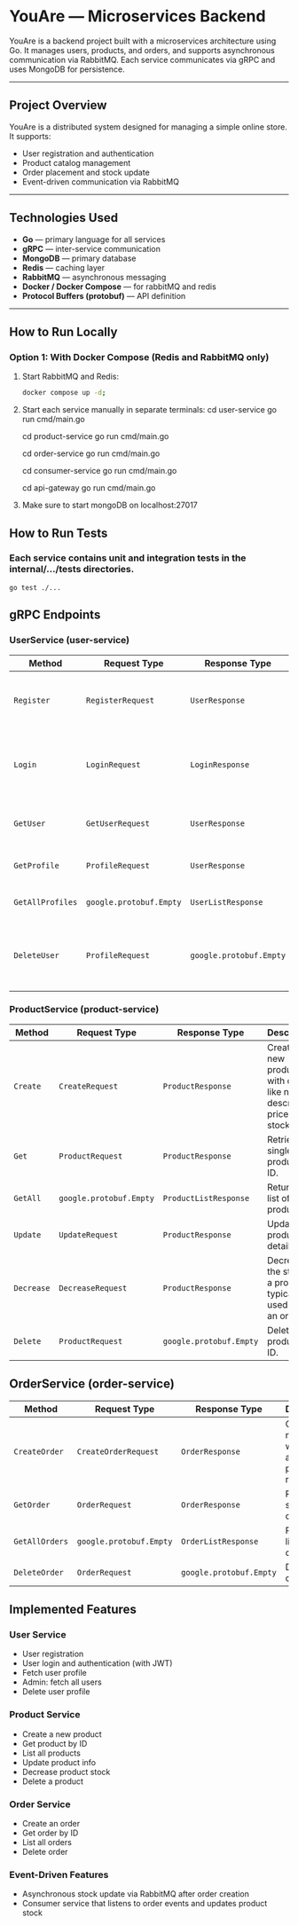 # YouAre — Microservices Backend

YouAre is a backend project built with a microservices architecture using Go. It manages users, products, and orders, and supports asynchronous communication via RabbitMQ. Each service communicates via gRPC and uses MongoDB for persistence.

---

## Project Overview

YouAre is a distributed system designed for managing a simple online store. It supports:

- User registration and authentication
- Product catalog management
- Order placement and stock update
- Event-driven communication via RabbitMQ

---

## Technologies Used

- **Go** — primary language for all services
- **gRPC** — inter-service communication
- **MongoDB** — primary database
- **Redis** — caching layer
- **RabbitMQ** — asynchronous messaging
- **Docker / Docker Compose** — for rabbitMQ and redis
- **Protocol Buffers (protobuf)** — API definition

---

## How to Run Locally

### Option 1: With Docker Compose (Redis and RabbitMQ only)

1. Start RabbitMQ and Redis:
   ```bash
   docker compose up -d;
2. Start each service manually in separate terminals:
    cd user-service
    go run cmd/main.go

    cd product-service
    go run cmd/main.go

    cd order-service
    go run cmd/main.go

    cd consumer-service
    go run cmd/main.go

    cd api-gateway
    go run cmd/main.go
3. Make sure to start mongoDB on localhost:27017


## How to Run Tests

### Each service contains unit and integration tests in the internal/.../tests directories.
    
    go test ./...

## gRPC Endpoints

### UserService (user-service)

| Method           | Request Type            | Response Type           | Description                                                         |
| ---------------- | ----------------------- | ----------------------- | ------------------------------------------------------------------- |
| `Register`       | `RegisterRequest`       | `UserResponse`          | Registers a new user with the provided credentials.                 |
| `Login`          | `LoginRequest`          | `LoginResponse`         | Authenticates a user and returns a JWT token or similar login data. |
| `GetUser`        | `GetUserRequest`        | `UserResponse`          | Retrieves user details by ID or email.                              |
| `GetProfile`     | `ProfileRequest`        | `UserResponse`          | Retrieves the authenticated user's profile.                         |
| `GetAllProfiles` | `google.protobuf.Empty` | `UserListResponse`      | Returns a list of all user profiles.                                |
| `DeleteUser`     | `ProfileRequest`        | `google.protobuf.Empty` | Deletes the user profile associated with the given ID or token.     |


### ProductService (product-service)

| Method     | Request Type            | Response Type           | Description                                                                  |
| ---------- | ----------------------- | ----------------------- | ---------------------------------------------------------------------------- |
| `Create`   | `CreateRequest`         | `ProductResponse`       | Creates a new product with details like name, description, price, and stock. |
| `Get`      | `ProductRequest`        | `ProductResponse`       | Retrieves a single product by ID.                                            |
| `GetAll`   | `google.protobuf.Empty` | `ProductListResponse`   | Returns a list of all products.                                              |
| `Update`   | `UpdateRequest`         | `ProductResponse`       | Updates product details.                                                     |
| `Decrease` | `DecreaseRequest`       | `ProductResponse`       | Decreases the stock of a product, typically used after an order.             |
| `Delete`   | `ProductRequest`        | `google.protobuf.Empty` | Deletes a product by ID.                                                     |

## OrderService (order-service)

| Method         | Request Type            | Response Type           | Description                                           |
| -------------- | ----------------------- | ----------------------- | ----------------------------------------------------- |
| `CreateOrder`  | `CreateOrderRequest`    | `OrderResponse`         | Creates a new order with user and product references. |
| `GetOrder`     | `OrderRequest`          | `OrderResponse`         | Retrieves a specific order by ID.                     |
| `GetAllOrders` | `google.protobuf.Empty` | `OrderListResponse`     | Returns a list of all orders.                         |
| `DeleteOrder`  | `OrderRequest`          | `google.protobuf.Empty` | Deletes an order by ID.                               |

## Implemented Features

### User Service
- User registration
- User login and authentication (with JWT)
- Fetch user profile
- Admin: fetch all users
- Delete user profile

### Product Service
- Create a new product
- Get product by ID
- List all products
- Update product info
- Decrease product stock
- Delete a product

### Order Service
- Create an order
- Get order by ID
- List all orders
- Delete order

### Event-Driven Features
- Asynchronous stock update via RabbitMQ after order creation
- Consumer service that listens to order events and updates product stock
